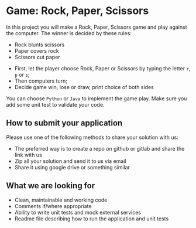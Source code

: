# Game: Rock, Paper, Scissors
In this project you will make a Rock, Paper, Scissors game and play against the computer. The winner is decided by these rules:

* Rock blunts scissors
* Paper covers rock
* Scissors cut paper

- First, let the player choose Rock, Paper or Scissors by typing the letter `r`, `p` or `s`;
- Then computers turn;
- Decide game win, lose or draw, print choice of both sides

You can choose `Python` or `Java` to implement the game play. Make sure you add some unit test to validate your code.

## How to submit your application
Please use one of the following methods to share your solution with us:
   * The preferred way is to create a repo on github or gitlab and share the link with us
   * Zip all your solution and send it to us via email
   * Share it using google drive or something similar

## What we are looking for
* Clean, maintainable and working code 
* Comments if/where appropriate
* Ability to write unit tests and mock external services
* Readme file describing how to run the application and unit tests
